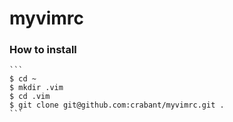 # myvimrc

### How to install

	```
	$ cd ~
	$ mkdir .vim
	$ cd .vim
	$ git clone git@github.com:crabant/myvimrc.git .
	```